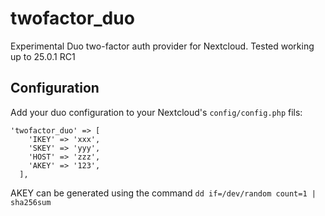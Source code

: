 # twofactor_duo
Experimental Duo two-factor auth provider for Nextcloud. Tested working up to 25.0.1 RC1

## Configuration
Add your duo configuration to your Nextcloud's `config/config.php` fils:
```
'twofactor_duo' => [
    'IKEY' => 'xxx',
    'SKEY' => 'yyy',
    'HOST' => 'zzz',
    'AKEY' => '123',
  ],
```

AKEY can be generated using the command ```dd if=/dev/random count=1 | sha256sum```
